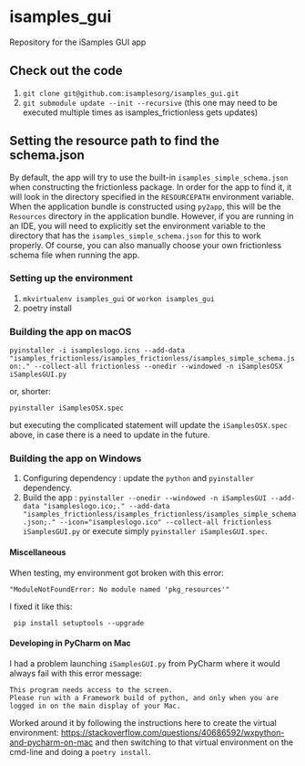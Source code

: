 # isamples_gui
Repository for the iSamples GUI app
## Check out the code
1. `git clone git@github.com:isamplesorg/isamples_gui.git`
2. `git submodule update --init --recursive` (this one may need to be executed multiple times as isamples_frictionless gets updates)
## Setting the resource path to find the schema.json
By default, the app will try to use the built-in `isamples_simple_schema.json` when constructing the frictionless
package.  In order for the app to find it, it will look in the directory specified in the `RESOURCEPATH` environment variable.  When the
application bundle is constructed using `py2app`, this will be the `Resources` directory in the application bundle.
However, if you are running in an IDE, you will need to explicitly set the environment variable to the directory that
has the `isamples_simple_schema.json` for this to work properly.  Of course, you can also manually choose your own
frictionless schema file when running the app.
### Setting up the environment
1. `mkvirtualenv isamples_gui` or `workon isamples_gui`
2. poetry install
### Building the app on macOS
`pyinstaller -i isampleslogo.icns --add-data "isamples_frictionless/isamples_frictionless/isamples_simple_schema.json:." --collect-all frictionless --onedir --windowed -n iSamplesOSX iSamplesGUI.py`

or, shorter:

`pyinstaller iSamplesOSX.spec`

but executing the complicated statement will update the `iSamplesOSX.spec` above, in case there is a need to update in the future.
### Building the app on Windows
1. Configuring dependency : update the `python` and `pyinstaller` dependency.
2. Build the app :  `pyinstaller --onedir --windowed -n iSamplesGUI --add-data "isampleslogo.ico;." --add-data "isamples_frictionless/isamples_frictionless/isamples_simple_schema.json;." --icon="isampleslogo.ico" --collect-all frictionless iSamplesGUI.py` or execute simply  `pyinstaller iSamplesGUI.spec`.
#### Miscellaneous
When testing, my environment got broken with this error:

```
"ModuleNotFoundError: No module named 'pkg_resources'"
```

I fixed it like this:

```
 pip install setuptools --upgrade 
```
#### Developing in PyCharm on Mac
I had a problem launching `iSamplesGUI.py` from PyCharm where it would always fail with this error message:
```
This program needs access to the screen.
Please run with a Framework build of python, and only when you are
logged in on the main display of your Mac.
```

Worked around it by following the instructions here to create the virtual environment: https://stackoverflow.com/questions/40686592/wxpython-and-pycharm-on-mac and then switching to that virtual environment on the cmd-line and doing a `poetry install`.